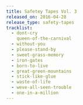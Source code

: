 ```yaml
---
title: Safetey Tapes Vol. 3
released_on: 2016-04-28
release_type: safety-tapes
tracklist:
  - dont-cry
    queen-of-the-carnival
  - without-you
  - please-stand-by
  - sweet-grass-memory
  - iron-gates
  - born-to-live
  - great-green-mountains
  - stick-like-glue
  - waste-of-life
  - weve-all-seen-trouble
  - one-in-a-million
---
```

